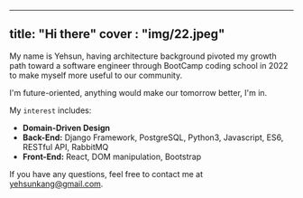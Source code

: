 
---
title: "Hi there"
cover : "img/22.jpeg"
---


My name is Yehsun, having architecture background pivoted my growth path toward a software engineer through BootCamp coding school in 2022 to make myself more useful to our community. 

I'm future-oriented, anything would make our tomorrow better, I'm in.
  


My `interest` includes:

- **Domain-Driven Design**
- **Back-End:** Django Framework, PostgreSQL, Python3, Javascript, ES6, RESTful API, RabbitMQ
- **Front-End:** React, DOM manipulation, Bootstrap


If you have any questions, feel free to contact me at yehsunkang@gmail.com.